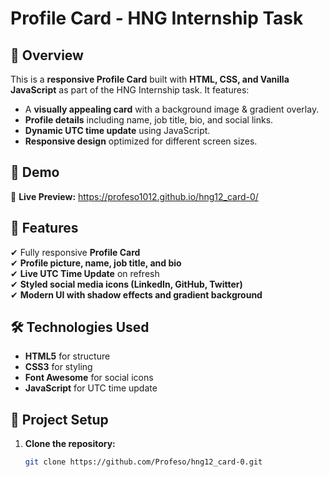 # Profile Card - HNG Internship Task

## 📌 Overview
This is a **responsive Profile Card** built with **HTML, CSS, and Vanilla JavaScript** as part of the HNG Internship task. It features:
- A **visually appealing card** with a background image & gradient overlay.
- **Profile details** including name, job title, bio, and social links.
- **Dynamic UTC time update** using JavaScript.
- **Responsive design** optimized for different screen sizes.

## 🎨 Demo
🔗 **Live Preview:** https://profeso1012.github.io/hng12_card-0/

## 🚀 Features
✔ Fully responsive **Profile Card**  
✔ **Profile picture, name, job title, and bio**  
✔ **Live UTC Time Update** on refresh  
✔ **Styled social media icons (LinkedIn, GitHub, Twitter)**  
✔ **Modern UI with shadow effects and gradient background**  

## 🛠️ Technologies Used
- **HTML5** for structure  
- **CSS3** for styling  
- **Font Awesome** for social icons  
- **JavaScript** for UTC time update  

## 📂 Project Setup
1. **Clone the repository:**
   ```sh
   git clone https://github.com/Profeso/hng12_card-0.git

